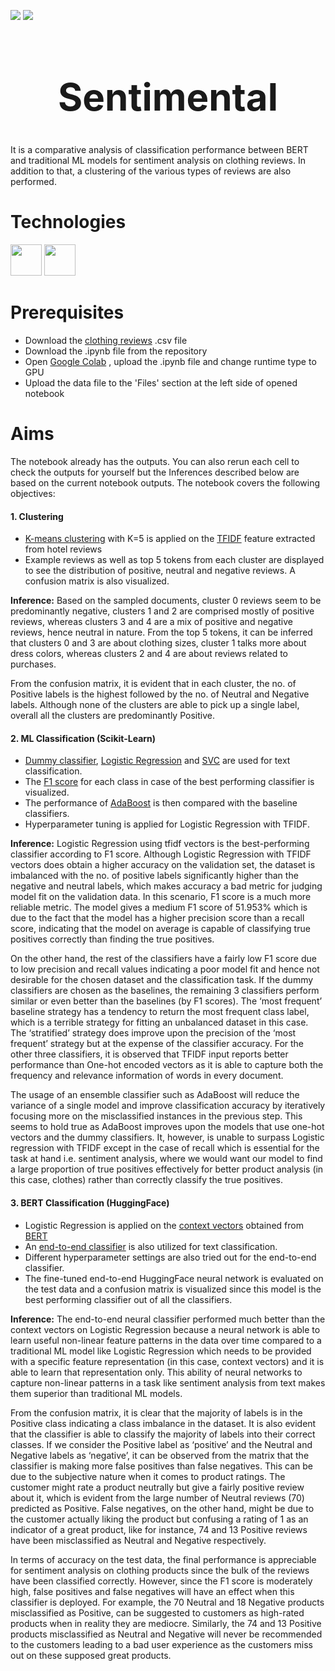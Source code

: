 [<img src="https://img.shields.io/badge/ScikitLearn-ML-important.svg?logo=scikitlearn">](<LINK>)
[<img src="https://img.shields.io/badge/HuggingFace-BERT-important.svg?logo=huggingface">](<LINK>)

<h1 align="center" style="font-size:60px;">Sentimental</h1>

It is a comparative analysis of classification performance between BERT and traditional ML models for sentiment analysis on clothing reviews. In addition to that, a clustering of the various types of reviews are also performed.

# Technologies
<img src="https://scikit-learn.org/stable/_static/scikit-learn-logo-small.png" width="50">
<img src="https://huggingface.co/front/assets/huggingface_logo-noborder.svg" width="50">

# Prerequisites
* Download the [clothing reviews](https://www.kaggle.com/datasets/nicapotato/womens-ecommerce-clothing-reviews) .csv file
* Download the .ipynb file from the repository
* Open [Google Colab](https://colab.research.google.com/) , upload the .ipynb file and change runtime type to GPU
* Upload the data file to the 'Files' section at the left side of opened notebook

# Aims
The notebook already has the outputs. You can also rerun each cell to check the outputs for yourself but the Inferences described below are based on the current notebook outputs. The notebook covers the following objectives:

#### 1. Clustering
* [K-means clustering](https://en.wikipedia.org/wiki/K-means_clustering) with K=5 is applied on the [TFIDF](https://en.wikipedia.org/wiki/Tf%E2%80%93idf) feature extracted from hotel reviews
* Example reviews as well as top 5 tokens from each cluster are displayed to see the distribution of positive, neutral and negative reviews. A confusion matrix is also visualized.

**Inference:**
Based on the sampled documents, cluster 0 reviews seem to be predominantly negative, clusters 1 and 2 are comprised mostly of positive reviews, whereas clusters 3 and 4 are a mix of positive and negative reviews, hence neutral in nature. From the top 5 tokens, it can be inferred that clusters 0 and 3 are about clothing sizes, cluster 1 talks more about dress colors, whereas clusters 2 and 4 are about reviews related to purchases.

From the confusion matrix, it is evident that in each cluster, the no. of Positive labels is the highest followed by the no. of Neutral and Negative labels. Although none of the clusters are able to pick up a single label, overall all the clusters are predominantly Positive.

#### 2. ML Classification (Scikit-Learn)
* [Dummy classifier](https://www.geeksforgeeks.org/ml-dummy-classifiers-using-sklearn/), [Logistic Regression](https://www.geeksforgeeks.org/understanding-logistic-regression/) and [SVC](https://scikit-learn.org/stable/modules/generated/sklearn.svm.SVC.html) are used for text classification.
* The [F1 score](https://en.wikipedia.org/wiki/F-score) for each class in case of the best performing classifier is visualized.
* The performance of [AdaBoost](https://en.wikipedia.org/wiki/AdaBoost) is then compared with the baseline classifiers.
* Hyperparameter tuning is applied for Logistic Regression with TFIDF.

**Inference:**
Logistic Regression using tfidf vectors is the best-performing classifier according to F1 score. Although Logistic Regression with TFIDF vectors does obtain a higher accuracy on the validation set, the dataset is imbalanced with the no. of positive labels significantly higher than the negative and neutral labels, which makes accuracy a bad metric for judging model fit on the validation data. In this scenario, F1 score is a much more reliable metric. The model gives a medium F1 score of 51.953% which is due to the fact that the model has a higher precision score than a recall score, indicating that the model on average is capable of classifying true positives correctly than finding the true positives.

On the other hand, the rest of the classifiers have a fairly low F1 score due to low precision and recall values indicating a poor model fit and hence not desirable for the chosen dataset and the classification task. If the dummy classifiers are chosen as the baselines, the remaining 3 classifiers perform similar or even better than the baselines (by F1 scores). The ‘most frequent’ baseline strategy has a tendency to return the most frequent class label, which is a terrible strategy for fitting an unbalanced dataset in this case. The ‘stratified’ strategy does improve upon the precision of the ‘most frequent’ strategy but at the expense of the classifier accuracy. For the other three classifiers, it is observed that TFIDF input reports better performance than One-hot encoded vectors as it is able to capture both the frequency and relevance information of words in every document.

The usage of an ensemble classifier such as AdaBoost will reduce the variance of a single model and improve classification accuracy by iteratively focusing more on the misclassified instances in the previous step. This seems to hold true as AdaBoost improves upon the models that use one-hot vectors and the dummy classifiers. It, however, is unable to surpass Logistic regression with TFIDF except in the case of recall which is essential for the task at hand i.e. sentiment analysis, where we would want our model to find a large proportion of true positives effectively for better product analysis (in this case, clothes) rather than correctly classify the true positives.

#### 3. BERT Classification (HuggingFace)
* Logistic Regression is applied on the [context vectors](https://link.springer.com/chapter/10.1007/10719871_14) obtained from [BERT](https://huggingface.co/blog/bert-101)
* An [end-to-end classifier](https://www.analyticsvidhya.com/blog/2021/12/googles-bert/) is also utilized for text classification.
* Different hyperparameter settings are also tried out for the end-to-end classifier.
* The fine-tuned end-to-end HuggingFace neural network is evaluated on the test data and a confusion matrix is visualized since this model is the best performing classifier out of all the classifiers.

**Inference:**
The end-to-end neural classifier performed much better than the context vectors on Logistic Regression because a neural network is able to learn useful non-linear feature patterns in the data over time compared to a traditional ML model like Logistic Regression which needs to be provided with a specific feature representation (in this case, context vectors) and it is able to learn that representation only. This ability of neural networks to capture non-linear patterns in a task like sentiment analysis from text makes them superior than traditional ML models.

From the confusion matrix, it is clear that the majority of labels is in the Positive class indicating a class imbalance in the dataset. It is also evident that the classifier is able to classify the majority of labels into their correct classes. If we consider the Positive label as ‘positive’ and the Neutral and Negative labels as ‘negative’, it can be observed from the matrix that the classifier is making more false positives than false negatives. This can be due to the subjective nature when it comes to product ratings. The customer might rate a product neutrally but give a fairly positive review about it, which is evident from the large number of Neutral reviews (70) predicted as Positive. False negatives, on the other hand, might be due to the customer actually liking the product but confusing a rating of 1 as an indicator of a great product, like for instance, 74 and 13 Positive reviews have been misclassified as Neutral and Negative respectively.

In terms of accuracy on the test data, the final performance is appreciable for sentiment analysis on clothing products since the bulk of the reviews have been classified correctly. However, since the F1 score is moderately high, false positives and false negatives will have an effect when this classifier is deployed. For example, the 70 Neutral and 18 Negative products misclassified as Positive, can be suggested to customers as high-rated products when in reality they are mediocre. Similarly, the 74 and 13 Positive products misclassified as Neutral and Negative will never be recommended to the customers leading to a bad user experience as the customers miss out on these supposed great products.
